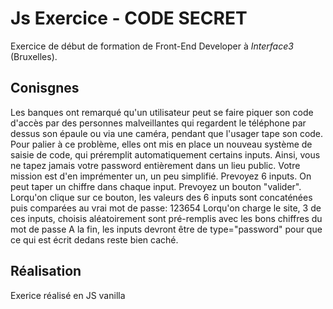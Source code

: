 # Js Exercice - CODE SECRET
Exercice de début de formation de Front-End Developer à *Interface3* (Bruxelles).
## Conisgnes
Les banques ont remarqué qu'un utilisateur peut se faire piquer son code d'accès par des personnes malveillantes qui regardent le téléphone par dessus son épaule ou via une caméra, pendant que l'usager tape son code.
	Pour palier à ce problème, elles ont mis en place un nouveau système de saisie de code, qui préremplit automatiquement certains inputs. Ainsi, vous ne tapez jamais votre password entièrement dans un lieu public.
	Votre mission est d'en imprémenter un, un peu simplifié.
	Prevoyez 6 inputs. On peut taper un chiffre dans chaque input.
	Prevoyez un bouton "valider". Lorqu'on clique sur ce bouton, les valeurs des 6 inputs sont concaténées puis comparées au vrai mot de passe: 123654
	Lorqu'on charge le site, 3 de ces inputs, choisis aléatoirement sont pré-remplis avec les bons chiffres du mot de passe
	A la fin, les inputs devront être de type="password" pour que ce qui est écrit dedans reste bien caché.
## Réalisation
Exerice réalisé en JS vanilla
